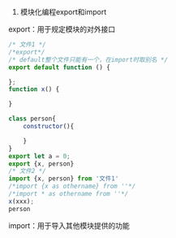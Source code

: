 1. 模块化编程export和import

export：用于规定模块的对外接口

```js
/* 文件1 */
/*export*/
/* default整个文件只能有一个，在import时取别名 */
export default function () {

};
function x() {

}

class person{
    constructor(){

    }
}
export let a = 0;
export {x, person}
/* 文件2 */
import {x, person} from '文件1'
/*import {x as othername} from ''*/
/*import * as othername from ''*/
x(xxx);
person
```

import：用于导入其他模块提供的功能